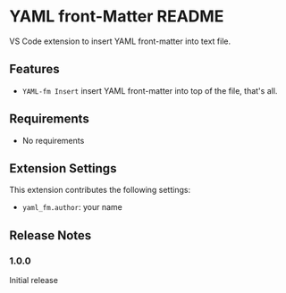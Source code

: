 # YAML front-Matter README

VS Code extension to insert YAML front-matter into text file.

## Features

- `YAML-fm Insert` insert YAML front-matter into top of the file, that's all.

## Requirements

- No requirements

## Extension Settings

This extension contributes the following settings:

- `yaml_fm.author`: your name

## Release Notes

### 1.0.0

Initial release
